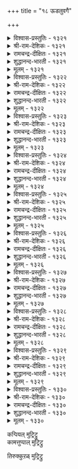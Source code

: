 +++
title = "१८ ऊडलुवगै"

+++

<details><summary>विश्वास-प्रस्तुतिः - १३२१</summary>

इल्लै तवऱवर्क्कु आयिनुम् ऊडुदल्  
वल्लदु अवर्अळिक्कु माऱु।       १३२१
</details>

<details><summary>श्री-राम-देशिकः - १३२१</summary>

निर्दुष्टेन प्रियेणापि विप्रलम्भो भवेद्यति ।  
तदस्मासु विशेषण प्रेमाधिक्यप्रदायकम् ॥ १३२१॥
</details>

<details><summary>रामचन्द्र-दीक्षितः - १३२१</summary>

1321 illai tavaṟuavarkku āyiṉum ūṭutal  
vallatu avaraḷikkum āṟu.

1321\. Though he is guiltless, false accusations make him more attached.  
</details>

<details><summary>शुद्धानन्द-भारती - १३२१</summary>

1\. இல்லை தவறவர்க்கு ஆயினும் ஊடுதல்  
வல்லது அவர்அளிக்கு மாறு.  
He is flawless; but I do pout.  
So that his loving ways show out.        1321  
</details>

<details><summary>मूलम् - १३२१</summary>

इल्लै तवऱवर्क्कु आयिनुम् ऊडुदल्  
वल्लदु अवर्अळिक्कु माऱु।       १३२१
</details>

<details><summary>विश्वास-प्रस्तुतिः - १३२२</summary>

ऊडलिन् तोण्ड्रुम् सिऱुदुनि नल्लळि  
वाडिनुम् पाडु पॆऱुम्।       १३२२
</details>

<details><summary>श्री-राम-देशिकः - १३२२</summary>

विप्रलम्भेन सञ्जातमत्यल्पं व्ससनं भुवि ।  
नायकप्रेमविच्छेदकारकं चापि सम्मतम् ॥ १३२२॥
</details>

<details><summary>रामचन्द्र-दीक्षितः - १३२२</summary>

1322 ūṭalil tōṉṟum ciṟutuṉi nalaḷi  
vāṭiṉum pāṭu peṟum.

1322\. The little resentment resulting from lover’s quarrels yields delight in the end, though it may for the moment seem to cause pain.  
</details>

<details><summary>शुद्धानन्द-भारती - १३२२</summary>

2\. ஊடலில் தோன்றும் சிறுதுனி நல்லளி  
வாடினும் பாடு பெறும்.  
Fading first, love blooms and outlives  
The petty pricks that pouting gives.        1322  
</details>

<details><summary>मूलम् - १३२२</summary>

ऊडलिन् तोण्ड्रुम् सिऱुदुनि नल्लळि  
वाडिनुम् पाडु पॆऱुम्।       १३२२
</details>

<details><summary>विश्वास-प्रस्तुतिः - १३२३</summary>

पुलत्तलिन् पुत्तेळ्नाडु उण्डो निलत्तॊडु  
नीरियैन् दन्नार् अगत्तु।       १३२३
</details>

<details><summary>श्री-राम-देशिकः - १३२३</summary>

जलं भुम्यं यथा शोलष्टं तथा स्निग्धप्रियैः सह ।  
जाताद्वियोगादन्यः किं देवलोको भवेदिह ॥ १३२३॥
</details>

<details><summary>रामचन्द्र-दीक्षितः - १३२३</summary>

1323 pulattaliṉ puttēḷnāṭu uṇṭō nilattoṭu  
nīriyain taṉṉār akattu.

1323\. Is there any other heaven than the quarrel between lovers whose minds are united even as earth and water?  
</details>

<details><summary>शुद्धानन्द-भारती - १३२३</summary>

3\. புலத்தலின் புத்தேள்நாடு உண்டோ நிலத்தொடு  
நீரியைந் தன்னா ரகத்து.  
Is there a heaven like sulk beneath  
Of hearts that join like water and earth?        1323  
</details>

<details><summary>मूलम् - १३२३</summary>

पुलत्तलिन् पुत्तेळ्नाडु उण्डो निलत्तॊडु  
नीरियैन् दन्नार् अगत्तु।       १३२३
</details>

<details><summary>विश्वास-प्रस्तुतिः - १३२४</summary>

पुल्लि विडाअप् पुलवियुळ् तोण्ड्रुमॆन्  
उळ्ळम् उडैक्कुम् पडै।       १३२४
</details>

<details><summary>श्री-राम-देशिकः - १३२४</summary>

दृढभाविपरिष्वङ्गहेतुविश्लेषकर्मणि ।  
मन्मनोभञ्जिका काचित् सेना सञ्जायते किल ॥ १३२४॥
</details>

<details><summary>रामचन्द्र-दीक्षितः - १३२४</summary>

1324 pulli viṭāap pulaviyuḷ tōṉṟumeṉ  
uḷḷam uṭaikkum paṭai.

1324\. The weapon that breaks my obstinate heart lies in the quarrel itself.  
</details>

<details><summary>शुद्धानन्द-भारती - १३२४</summary>

4\. புல்லி விடாஅப் புலவியுள் தோன்றுமென்  
உள்ளம் உடைக்கும் படை.  
In long pout after embrace sweet  
A weapon is up to break my heart.        1324  
</details>

<details><summary>मूलम् - १३२४</summary>

पुल्लि विडाअप् पुलवियुळ् तोण्ड्रुमॆन्  
उळ्ळम् उडैक्कुम् पडै।       १३२४
</details>

<details><summary>विश्वास-प्रस्तुतिः - १३२५</summary>

तवऱिलर् आयिनुम् ताम्वीऴ्वार् मॆण्ड्रोळ्  
अगऱलिन् आङ्गॊन् ऱुडैत्तु।       १३२५
</details>

<details><summary>श्री-राम-देशिकः - १३२५</summary>

अकारणं वियुक्तस्य कामिनीमृदुहस्तयोः ।  
स्पर्शभाग्यविहीनस्य हर्षः काश्चिद् भवेद् ध्रुवम् ॥ १३२५॥
</details>

<details><summary>रामचन्द्र-दीक्षितः - १३२५</summary>

1325 tavaṟilar āyiṉum tāmvīḻvār meṉtōḷ  
akaṟaliṉ āṅkoṉṟu uṭaittu.

1325\. Though guiltless being denied, there is a pleasure in the embrace of the soft beautiful shoulders of the sweetheart.  
</details>

<details><summary>शुद्धानन्द-भारती - १३२५</summary>

5\. தவறில ராயினும் தாம்வீழ்வார் மென்றோள்  
அகறலி னாங்கொன்று உடைத்து.  
Though free form faults, one feels the charms  
Of feigned release from lover's arms.        1325  
</details>

<details><summary>मूलम् - १३२५</summary>

तवऱिलर् आयिनुम् ताम्वीऴ्वार् मॆण्ड्रोळ्  
अगऱलिन् आङ्गॊन् ऱुडैत्तु।       १३२५
</details>

<details><summary>विश्वास-प्रस्तुतिः - १३२६</summary>

उणलिनुम् उण्डदु अऱल्इनिदु कामम्  
पुणर्दलिन् ऊडल् इनिदु।       १३२६
</details>

<details><summary>श्री-राम-देशिकः - १३२६</summary>

कामुकस्य तु विश्लेषः संश्लेषादपि मोददः ।  
भुक्तं जीर्ण सुखं दद्यात् यथा वै भाविभोजनात् ॥ १३२६॥
</details>

<details><summary>रामचन्द्र-दीक्षितः - १३२६</summary>

1326 uṇaliṉum uṇṭatu aṟaliṉitu kāmam  
puṇartaliṉ ūṭal iṉitu.

1326\. Sweeter than eating is the pause in the process. Likewise misunderstanding by lovers affords more joy than union itself.  
</details>

<details><summary>शुद्धानन्द-भारती - १३२६</summary>

6\. உணலினும் உண்டது அறல்இனிது காமம்  
புணர்தலின் ஊடல் இனிது.  
Sweeter than meal is digestion  
And sulk in love than union.        1326  
</details>

<details><summary>मूलम् - १३२६</summary>

उणलिनुम् उण्डदु अऱल्इनिदु कामम्  
पुणर्दलिन् ऊडल् इनिदु।       १३२६
</details>

<details><summary>विश्वास-प्रस्तुतिः - १३२७</summary>

ऊडलिल् तोट्रवर् वॆण्ड्रार् अदुमन्नुम्  
कूडलिऱ्काणप् पडुम्।       १३२७
</details>

<details><summary>श्री-राम-देशिकः - १३२७</summary>

पराजितो विप्रलम्भे यः स्यान म विजयी मतः ।  
भाविसंश्लेषवेलायां तत्त्वमेतत् स्फुटं भवेत् ॥ १३२७॥
</details>

<details><summary>रामचन्द्र-दीक्षितः - १३२७</summary>

1327 ūṭalil tōṟṟavar veṉṟār atumaṉṉum  
kūṭalil kāṇap paṭum.

1327\. In a lovers’ quarrel, the vanquished becomes the victor; this is revealed when they reunite.  
</details>

<details><summary>शुद्धानन्द-भारती - १३२७</summary>

7\. ஊடலில் தோற்றவர் வென்றார் அதுமன்னும்  
கூடலில் காணப் படும்.  
The yielder wins in lover's pout  
Reunited joy brings it out.        1327  
</details>

<details><summary>मूलम् - १३२७</summary>

ऊडलिल् तोट्रवर् वॆण्ड्रार् अदुमन्नुम्  
कूडलिऱ्काणप् पडुम्।       १३२७
</details>

<details><summary>विश्वास-प्रस्तुतिः - १३२८</summary>

ऊडिप् पॆऱुगुवम् कॊल्लो नुदल्वॆयर्प्पक्  
कूडलिल् तोण्ड्रिय उप्पु।       १३२८
</details>

<details><summary>श्री-राम-देशिकः - १३२८</summary>

भालस्वेदकरं भोग कृत्वा या सुखमन्वभूत् ।  
वियुज्यानया सुख तद्वत् किमह प्राप्नुयां पुनः ॥ १३२८॥
</details>

<details><summary>रामचन्द्र-दीक्षितः - १३२८</summary>

1328 ūṭip peṟukuvam kollō nutalveyarppak  
kūṭalil tōṉṟiya uppu.

1328\. Am I likely to gain, after a friendly quarrel, the delight now experienced in the union with her moistened forehead?  
</details>

<details><summary>शुद्धानन्द-भारती - १३२८</summary>

8\. ஊடிப் பெறுகுவங் கொல்லோ நுதல்வெயர்ப்பக்  
கூடலில் தோன்றிய உப்பு.  
Shall not our pouting again give  
The dew-browed joy of joint love?        1328  
</details>

<details><summary>मूलम् - १३२८</summary>

ऊडिप् पॆऱुगुवम् कॊल्लो नुदल्वॆयर्प्पक्  
कूडलिल् तोण्ड्रिय उप्पु।       १३२८
</details>

<details><summary>विश्वास-प्रस्तुतिः - १३२९</summary>

ऊडुग मन्नो ऒळियिऴै यामिरप्प  
नीडुग मन्नो इरा।       १३२९
</details>

<details><summary>श्री-राम-देशिकः - १३२९</summary>

विप्रलम्भं पुनः शोभायुतेयं कुरुतात् प्रिया ।  
संप्रार्थ्य ?त् कोपशान्त्यै मम रात्रिर्विवर्धताम् ॥ १३२९॥
</details>

<details><summary>रामचन्द्र-दीक्षितः - १३२९</summary>

1329 ūṭuka maṉṉō oḷiyiḻai yāmirappa  
nīṭuka maṉṉō irā.

1329\. May the jewelled lady-love go on quarrelling; may also the night be long enough to conciliate her!  
</details>

<details><summary>शुद्धानन्द-भारती - १३२९</summary>

9\. ஊடுக மன்னோ ஒளியிழை யாம்இரப்ப  
நீடுக மன்னோ இரா.  
Sulk on O belle of shining jewels!  
Prolong O night! our delight swells!        1329  
</details>

<details><summary>मूलम् - १३२९</summary>

ऊडुग मन्नो ऒळियिऴै यामिरप्प  
नीडुग मन्नो इरा।       १३२९
</details>

<details><summary>विश्वास-प्रस्तुतिः - १३३०</summary>

ऊडुदल् कामत्तिऱ्कु इन्बम् अदऱ्किन्बम्  
कूडि मुयङ्गप् पॆऱिन्।       १३३०
</details>

<details><summary>श्री-राम-देशिकः - १३३०</summary>

विप्रलम्भात् कामभोगः सुख प्राप्नोति भूतले ।  
ततो जाताच्च संश्लेषात् विप्रलम्भः सुखं व्रजेत् ॥ १३३०॥
</details>

<details><summary>रामचन्द्र-दीक्षितः - १३३०</summary>

1330 ūṭutal kāmattiṟku iṉpam ataṟkuiṉpam  
kūṭi muyaṅkap peṟiṉ.

1330\. The delight of love is the lovers’ quarrel; greater delight is the loving reunion.  
</details>

<details><summary>शुद्धानन्द-भारती - १३३०</summary>

10\. ஊடுதல் காமத்திற்கு இன்பம் அதற்கின்பம்  
கூடி முயங்கப் பெறின்.  
Bouderie is lovers' delight  
Its delight grows when they unite        1330  
</details>

<details><summary>मूलम् - १३३०</summary>

ऊडुदल् कामत्तिऱ्कु इन्बम् अदऱ्किन्बम्  
कूडि मुयङ्गप् पॆऱिन्।       १३३०
</details>

कऱ्पियल् मुट्रिट्रु  
कामत्तुप्पाल् मुट्रिट्रु  

तिरुक्कुऱळ् मुट्रिट्रु  